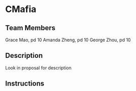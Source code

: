 # CMafia
## Team Members
Grace Mao, pd 10
Amanda Zheng, pd 10
George Zhou, pd 10

## Description
Look in proposal for description

## Instructions
